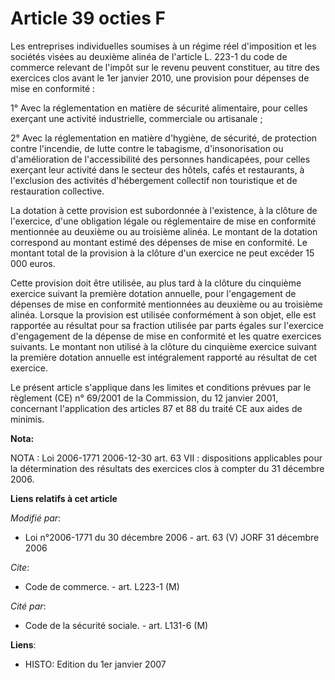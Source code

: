 # Article 39 octies F

Les entreprises individuelles soumises à un régime réel d'imposition et les sociétés visées au deuxième alinéa de l'article
L. 223-1 du code de commerce relevant de l'impôt sur le revenu peuvent constituer, au titre des exercices clos avant le 1er
janvier 2010, une provision pour dépenses de mise en conformité :

1° Avec la réglementation en matière de sécurité alimentaire, pour celles exerçant une activité industrielle, commerciale ou
artisanale ;

2° Avec la réglementation en matière d'hygiène, de sécurité, de protection contre l'incendie, de lutte contre le tabagisme,
d'insonorisation ou d'amélioration de l'accessibilité des personnes handicapées, pour celles exerçant leur activité dans le
secteur des hôtels, cafés et restaurants, à l'exclusion des activités d'hébergement collectif non touristique et de
restauration collective.

La dotation à cette provision est subordonnée à l'existence, à la clôture de l'exercice, d'une obligation légale ou
réglementaire de mise en conformité mentionnée au deuxième ou au troisième alinéa. Le montant de la dotation correspond au
montant estimé des dépenses de mise en conformité. Le montant total de la provision à la clôture d'un exercice ne peut
excéder 15 000 euros.

Cette provision doit être utilisée, au plus tard à la clôture du cinquième exercice suivant la première dotation annuelle,
pour l'engagement de dépenses de mise en conformité mentionnées au deuxième ou au troisième alinéa. Lorsque la provision est
utilisée conformément à son objet, elle est rapportée au résultat pour sa fraction utilisée par parts égales sur l'exercice
d'engagement de la dépense de mise en conformité et les quatre exercices suivants. Le montant non utilisé à la clôture du
cinquième exercice suivant la première dotation annuelle est intégralement rapporté au résultat de cet exercice.

Le présent article s'applique dans les limites et conditions prévues par le règlement (CE) n° 69/2001 de la Commission, du 12
janvier 2001, concernant l'application des articles 87 et 88 du traité CE aux aides de minimis.

**Nota:**

NOTA : Loi 2006-1771 2006-12-30 art. 63 VII : dispositions applicables pour la détermination des résultats des exercices clos
à compter du 31 décembre 2006.

**Liens relatifs à cet article**

_Modifié par_:

  - Loi n°2006-1771 du 30 décembre 2006 - art. 63 (V) JORF 31 décembre 2006

_Cite_:

  - Code de commerce. - art. L223-1 (M)

_Cité par_:

  - Code de la sécurité sociale. - art. L131-6 (M)

**Liens**:

  - HISTO: Edition du 1er janvier 2007
